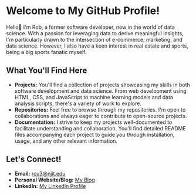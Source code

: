 
<!---
Rukawuba/Rukawuba is a ✨ special ✨ repository because its `README.md` (this file) appears on your GitHub profile.
You can click the Preview link to take a look at your changes.
--->

# Welcome to My GitHub Profile!

<!---

[![Anurag's GitHub stats](https://github-readme-stats.vercel.app/api?username=Rukawuba)](https://github.com/anuraghazra/github-readme-stats)
--->




<!---
## About Me
--->
Hello👋 I'm Rob, a former software developer, now in the world of data science. With a passion for leveraging data to derive meaningful insights, I'm particularly drawn to the intersection of e-commerce, marketing, and data science. However, I also have a keen interest in real estate and sports, being a big sports fanatic myself.

## What You'll Find Here
- **Projects:** You'll find a collection of projects showcasing my skills in both software development and data science. From web development using HTML, CSS, and JavaScript to machine learning models and data analysis scripts, there's a variety of work to explore.
- **Repositories:** Feel free to browse through my repositories. I'm open to collaborations and always eager to contribute to open-source projects.
- **Documentation:** I strive to keep my projects well-documented to facilitate understanding and collaboration. You'll find detailed README files accompanying each project to guide you through installation, usage, and any other relevant information.

<!---


## Areas of Interest
- **Ecommerce & Marketing:** I'm particularly interested in leveraging data science techniques to optimize marketing strategies, enhance user experiences, and drive business growth in the ecommerce sector.
- **Real Estate:** Exploring data-driven approaches to analyze real estate markets, predict property values, and identify investment opportunities.
- **Sports Analytics:** As a passionate sports fan, I'm excited about applying data science methodologies to analyze player performance, predict game outcomes, and uncover insights in the world of sports.

## Open to Opportunities
I'm currently open to remote opportunities in the fields of data science, machine learning, and software development. If you're working on interesting projects or seeking a collaborator, feel free to reach out!

## How You Can Help
- **Feedback:** If you find any of my projects interesting or have suggestions for improvement, don't hesitate to let me know through GitHub issues or pull requests.
- **Collaboration:** Interested in collaborating on a project or have ideas for potential collaborations? Feel free to get in touch!
- **Networking:** Whether you're a fellow developer, data scientist, or enthusiast in one of my areas of interest, I'd love to connect and expand my network.

  
--->

## Let's Connect!
- **Email:** rcu3@njit.edu
- **Personal Website/Blog:** [My Blog](https://medium.com/@rbcu25)
- **LinkedIn:** [My LinkedIn Profile ](https://www.linkedin.com/in/rob-ukawuba/)


<!---
- **Twitter:** [@YourTwitterHandle](https://twitter.com/your-handle)
- **T:** [@YourTwitterHandle](https://twitter.com/your-handle)
- **LinkedIn:** [Your LinkedIn Profile](https://www.linkedin.com/in/your-profile)


## Tips for Your README
- **Clarity:** Make sure your README is clear and concise. Provide enough information for users to understand what your project is about and how to use it, but avoid overwhelming them with unnecessary details.
- **Organization:** Structure your README in a logical manner, using headings, lists, and formatting to improve readability.
- **Visuals:** Consider including screenshots, diagrams, or even GIFs to visually demonstrate your project in action.
- **Links:** Provide links to relevant resources, such as documentation, demo videos, or related articles.
- **Call to Action:** Encourage users to engage with your project by providing clear calls to action, such as inviting them to contribute, give feedback, or reach out for collaboration.

Feel free to customize this README template to suit your preferences and showcase your unique skills and interests. Best of luck with your projects, and happy coding! 🚀


--->
